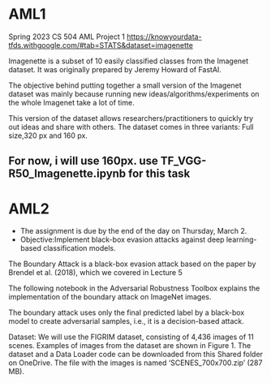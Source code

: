 # AML1
Spring 2023 CS 504 AML Project 1
https://knowyourdata-tfds.withgoogle.com/#tab=STATS&dataset=imagenette

Imagenette is a subset of 10 easily classified classes from the Imagenet dataset. It was originally prepared by Jeremy Howard of FastAI. 

The objective behind putting together a small version of the Imagenet dataset was mainly because running new ideas/algorithms/experiments on the whole Imagenet take a lot of time.

This version of the dataset allows researchers/practitioners to quickly try out ideas and share with others. The dataset comes in three variants: Full size,320 px
and 160 px.

For now, i will use 160px.
 **use TF_VGG-R50_Imagenette.ipynb for this task**
 ---
 
 
 # AML2
 
- The assignment is due by the end of the day on Thursday, March 2.
- Objective:Implement black-box evasion attacks against deep learning-based classification models.

The Boundary Attack is a black-box evasion attack based on the paper by Brendel et al. (2018), which we covered in Lecture 5

The following notebook in the Adversarial Robustness Toolbox explains the implementation of the boundary attack on ImageNet images.

The boundary attack uses only the final predicted label by a black-box model to create adversarial samples, i.e., it is a decision-based attack.

Dataset: We will use the FIGRIM dataset, consisting of 4,436 images of 11 scenes. Examples of images from the dataset are shown in Figure 1. The dataset and a Data Loader code can be downloaded from this Shared folder on OneDrive. The file with the images is named ‘SCENES_700x700.zip’ (287 MB).
